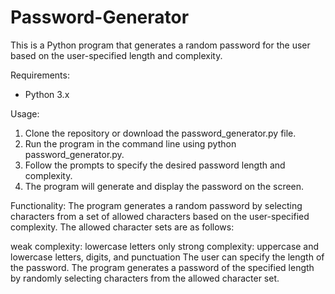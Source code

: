 # Password-Generator
This is a Python program that generates a random password for the user based on the user-specified length and complexity.

Requirements:
- Python 3.x

Usage:
1. Clone the repository or download the password_generator.py file.
2. Run the program in the command line using python password_generator.py.
3. Follow the prompts to specify the desired password length and complexity.
4. The program will generate and display the password on the screen.

Functionality:
The program generates a random password by selecting characters from a set of allowed characters based on the user-specified complexity. The allowed character sets are as follows:

weak complexity: 
lowercase letters only
strong complexity: 
uppercase and lowercase letters, digits, and punctuation
The user can specify the length of the password. 
The program generates a password of the specified length by randomly selecting characters from the allowed character set.

